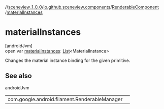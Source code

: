 //[sceneview_1_0_0](../../../index.md)/[io.github.sceneview.components](../index.md)/[RenderableComponent](index.md)/[materialInstances](material-instances.md)

# materialInstances

[androidJvm]\
open var [materialInstances](material-instances.md): [List](https://kotlinlang.org/api/latest/jvm/stdlib/kotlin.collections/-list/index.html)&lt;MaterialInstance&gt;

Changes the material instance binding for the given primitive.

## See also

androidJvm

| | |
|---|---|
| com.google.android.filament.RenderableManager |  |
